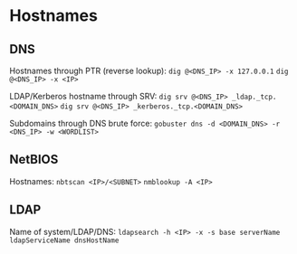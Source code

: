 # Hostnames
## DNS
Hostnames through PTR (reverse lookup):
`dig @<DNS_IP> -x 127.0.0.1`
`dig @<DNS_IP> -x <IP>`

LDAP/Kerberos hostname through SRV:
`dig srv @<DNS_IP> _ldap._tcp.<DOMAIN_DNS>`
`dig srv @<DNS_IP> _kerberos._tcp.<DOMAIN_DNS>`

Subdomains through DNS brute force:
`gobuster dns -d <DOMAIN_DNS> -r <DNS_IP> -w <WORDLIST>`

## NetBIOS
Hostnames:
`nbtscan <IP>/<SUBNET>`
`nmblookup -A <IP>`

## LDAP
Name of system/LDAP/DNS:
`ldapsearch -h <IP> -x -s base serverName ldapServiceName dnsHostName`